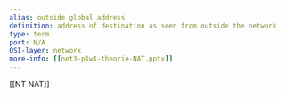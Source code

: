 ```yaml
---
alias: outside global address
definition: address of destination as seen from outside the network 
type: term
port: N/A
OSI-layer: network
more-info: [[net3-p1w1-theorie-NAT.pptx]]
---
```

[[NT NAT]]

